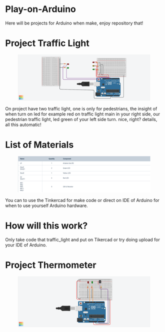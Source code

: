 # Play-on-Arduino
Here will be projects for Arduino when make, enjoy repository that!
<h1>Project Traffic Light</h1>
<figure>
  <img src="Image_of_project_.png">
</figure>
<p>On project have two traffic light, one is only for pedestrians, the
insight of when turn on led for example red on traffic
light main in your right side, our pedestrian traffic light, led green 
of your left side turn. nice, right? details, all this automatic!</p>
<h1>List of Materials</h1>
<figure>
  <img src="List_of_materials_for_traffic_Light_.png">
</figure>
<p>You can to use the Tinkercad for make code or direct on IDE of Arduino for when
to use yourself Arduino hardware.</p>
<h1>How will this work?</h1>
<p>Only take code that traffic_light and put on Tikercad or try doing upload for your IDE of Arduino.</p>
<h1>Project Thermometer</h1>
<figure>
  <img src="project_thermissor_.png">
</figure>
